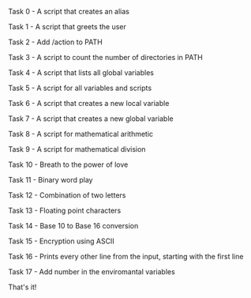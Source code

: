 Task 0 - A script that creates an alias

Task 1 - A script that greets the user

Task 2 - Add /action to PATH 

Task 3 - A script to count the number of directories in PATH

Task 4 - A script that lists all global variables

Task 5 - A script for all variables and scripts

Task 6 - A script that creates a new local variable

Task 7 - A script that creates a new global variable

Task 8 - A script for mathematical arithmetic

Task 9 - A script for mathematical division

Task 10 - Breath to the power of love

Task 11 - Binary word play 

Task 12 - Combination of two letters

Task 13 - Floating point characters

Task 14 - Base 10 to Base 16 conversion

Task 15 - Encryption using ASCII

Task 16 - Prints every other line from the input, starting with the first line

Task 17 - Add number in the enviromantal variables

That's it! 
